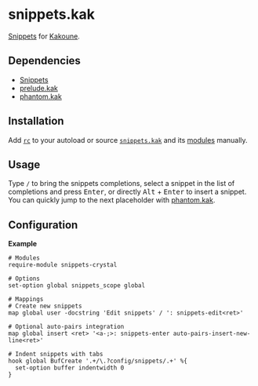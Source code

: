 # snippets.kak

[Snippets] for [Kakoune].

[Snippets]: https://github.com/alexherbo2/snippets
[Kakoune]: https://kakoune.org

## Dependencies

- [Snippets]
- [prelude.kak]
- [phantom.kak]

[prelude.kak]: https://github.com/alexherbo2/prelude.kak
[phantom.kak]: https://github.com/alexherbo2/phantom.kak

## Installation

Add [`rc`](rc) to your autoload or source [`snippets.kak`](rc/snippets.kak) and its [modules](rc/modules) manually.

## Usage

Type `/` to bring the snippets completions,
select a snippet in the list of completions and press <kbd>Enter</kbd>,
or directly <kbd>Alt</kbd> + <kbd>Enter</kbd> to insert a snippet.
You can quickly jump to the next placeholder with [phantom.kak].

## Configuration

**Example**

``` kak
# Modules
require-module snippets-crystal

# Options
set-option global snippets_scope global

# Mappings
# Create new snippets
map global user -docstring 'Edit snippets' / ': snippets-edit<ret>'

# Optional auto-pairs integration
map global insert <ret> '<a-;>: snippets-enter auto-pairs-insert-new-line<ret>'

# Indent snippets with tabs
hook global BufCreate '.+/\.?config/snippets/.+' %{
  set-option buffer indentwidth 0
}
```
